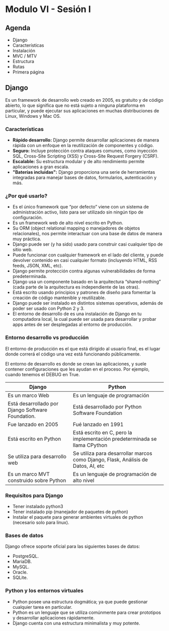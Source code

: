 # Modulo VI - Sesión I

## Agenda

- Django
- Características
- Instalación
- MVC / MTV
- Estructura
- Rutas
- Primera página

## Django

Es un framework de desarrollo web creado en 2005, es gratuito y de código abierto, lo que significa que no está sujeto a ninguna plataforma en particular, y puede ejecutar sus aplicaciones en muchas distribuciones de Linux, Windows y Mac OS.

### Características

- **Rápido desarrollo:** Django permite desarrollar aplicaciones de manera rápida con un enfoque en la reutilización de componentes y código.
- **Seguro:** Incluye protección contra ataques comunes, como inyección SQL, Cross-Site Scripting (XSS) y Cross-Site Request Forgery (CSRF).
- **Escalable:** Su estructura modular y de alto rendimiento permite aplicaciones a gran escala.
- **"Baterías incluidas":** Django proporciona una serie de herramientas integradas para manejar bases de datos, formularios, autenticación y más.

### ¿Por qué usarlo?

- Es el único framework que “por defecto” viene con un sistema de administración activo, listo para ser utilizado sin ningún tipo de configuración.
- Es un framework web de alto nivel escrito en Python.
- Su ORM (object relational mapping o manejadores de objetos relacionales), nos permite interactuar con una base de datos de manera muy práctica.
- Django puede ser (y ha sido) usado para construir casi cualquier tipo de sitio web.
- Puede funcionar con cualquier framework en el lado del cliente, y puede devolver contenido en casi cualquier formato (incluyendo HTML, RSS feeds, JSON, XML, etc).
- Django permite protección contra algunas vulnerabilidades de forma predeterminada.
- Django usa un componente basado en la arquitectura “shared-nothing” (cada parte de la arquitectura es independiente de las otras).
- Está escrito usando principios y patrones de diseño para fomentar la creación de código mantenible y reutilizable.
- Django puede ser instalado en distintos sistemas operativos, además de poder ser usado con Python 2 y 3.
- El entorno de desarrollo de es una instalación de Django en tu computadora local, la cual puede ser usada para desarrollar y probar apps antes de ser desplegadas al entorno de producción.

### Entorno desarrollo vs producción

El entorno de producción es el que está dirigido al usuario final, es el lugar donde correrá el código una vez está funcionando públicamente.

El entorno de desarrollo es donde se crean las aplicaciones, y suele contener configuraciones que les ayudan en el proceso. Por ejemplo, cuando tenemos el DEBUG en True.

| Django                                            | Python                                                                            |
| ------------------------------------------------- | --------------------------------------------------------------------------------- |
| Es un marco Web                                   | Es un lenguaje de programación                                                    |
| Está desarrollado por Django Software Foundation. | Está desarrollado por Python Software Foundation                                  |
| Fue lanzado en 2005                               | Fué lanzado en 1991                                                               |
| Está escrito en Python                            | Está escrito en C, pero la implementación predeterminada se llama CPython         |
| Se utiliza para desarrollo web                    | Se utiliza para desarrollar marcos como Django, Flask, Análisis de Datos, AI, etc |
| Es un marco MVT construido sobre Python           | Es un lenguaje de programación de alto nivel                                      |

### Requisitos para Django

- Tener instalado python3
- Tener instalado pip (manejador de paquetes de python)
- Instalar el paquete para generar ambientes virtuales de python (necesario solo para linux).

### Bases de datos

Django ofrece soporte oficial para las siguientes bases de datos:

- PostgreSQL.
- MariaDB.
- MySQL.
- Oracle.
- SQLite.

### Python y los entornos virtuales

- Python posee una estructura dogmática; ya que puede gestionar cualquier tarea en particular.
- Python es un lenguaje que se utiliza comúnmente para crear prototipos y desarrollar aplicaciones rápidamente.
- Django cuenta con una estructura minimalista y muy potente.
